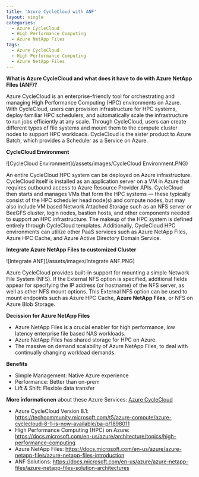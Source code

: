 ```yaml
---
title: 'Azure CycleCloud with ANF'
layout: single
categories:
  - Azure CycleCloud
  - High Performance Computing
  - Azure NetApp Files
tags:
  - Azure CycleCloud
  - High Performance Computing
  - Azure NetApp Files
---
```


**What is Azure CycleCloud and what does it have to do with Azure NetApp FIles (ANF)?**

Azure CycleCloud is an enterprise-friendly tool for orchestrating and managing High Performance Computing (HPC) environments on Azure. With CycleCloud, users can provision infrastructure for HPC systems, deploy familiar HPC schedulers, and automatically scale the infrastructure to run jobs efficiently at any scale. Through CycleCloud, users can create different types of file systems and mount them to the compute cluster nodes to support HPC workloads.
CycleCloud is the sister product to Azure Batch, which provides a Scheduler as a Service on Azure.


**CycleCloud Environment**

![CycleCloud Environment](/assets/images/CycleCloud Environment.PNG)

An entire CycleCloud HPC system can be deployed on Azure infrastructure. CycleCloud itself is installed as an application server on a VM in Azure that requires outbound access to Azure Resource Provider APIs. 
CycleCloud then starts and manages VMs that form the HPC systems — these typically consist of the HPC scheduler head node(s) and compute nodes, but may also include VM based Network Attached Storage such as
an NFS server or BeeGFS cluster, login nodes, bastion hosts, and other components needed to support an HPC infrastructure. The makeup of the HPC system is defined entirely through CycleCloud templates.
Additionally, CycleCloud HPC environments can utilize other PaaS services such as Azure NetApp Files, Azure HPC Cache, and Azure Active Directory Domain Service.


**Integrate Azure NetApp Files to customized Cluster**

![Integrate ANF](/assets/images/Integrate ANF.PNG)

Azure CycleCloud provides built-in support for mounting a simple Network File System (NFS).
If the External NFS option is specified, additional fields appear for specifying the IP address (or hostname) of the NFS server, as well as other NFS mount options.
This External NFS option can be used to mount endpoints such as Azure HPC Cache, **Azure NetApp Files**, or NFS on Azure Blob Storage.


**Decission for Azure NetApp Files**
- Azure NetApp Files is a crucial enabler for high performance, low latency enterprise file based NAS workloads.
- Azure NetApp Files has shared storage for HPC on Azure.
- The massive on demand scalability of Azure NetApp Files, to deal with continually changing workload demands.

**Benefits**
- Simple Management: Native Azure experience
- Performance: Better than on-prem
- Lift & Shift: Flexible data transfer


**More informationen** about these Azure Services:
[Azure CycleCloud](https://docs.microsoft.com/de-de/azure/cyclecloud/?view=cyclecloud-8)
- Azure CycleCloud Version 8.1: https://techcommunity.microsoft.com/t5/azure-compute/azure-cyclecloud-8-1-is-now-available/ba-p/1898011
- High Performance Computing (HPC) on Azure: https://docs.microsoft.com/en-us/azure/architecture/topics/high-performance-computing
- Azure NetApp Files: https://docs.microsoft.com/en-us/azure/azure-netapp-files/azure-netapp-files-introduction
- ANF Solutions: https://docs.microsoft.com/en-us/azure/azure-netapp-files/azure-netapp-files-solution-architectures
